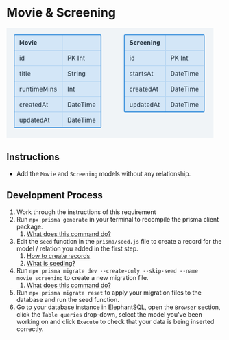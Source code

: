 # Movie & Screening

![](../assets/MovieScreening_NoRelation.PNG)

## Instructions

- Add the `Movie` and `Screening` models without any relationship.

## Development Process

1. Work through the instructions of this requirement
2. Run `npx prisma generate` in your terminal to recompile the prisma client package.
    1. [What does this command do?](../resources/prisma-generate.md)
3. Edit the `seed` function in the `prisma/seed.js` file to create a record for the model / relation you added in the first step.
    1. [How to create records](https://www.prisma.io/docs/concepts/components/prisma-client/crud#create-a-single-record)
    2. [What is seeding?](../resources/db-seeding.md)
4. Run `npx prisma migrate dev --create-only --skip-seed --name movie_screening` to create a new migration file.
    1. [What does this command do?](../resources/db-migrations.md)
5. Run `npx prisma migrate reset` to apply your migration files to the database and run the seed function.
6. Go to your database instance in ElephantSQL, open the `Browser` section, click the `Table queries` drop-down, select the model you've been working on and click `Execute` to check that your data is being inserted correctly.